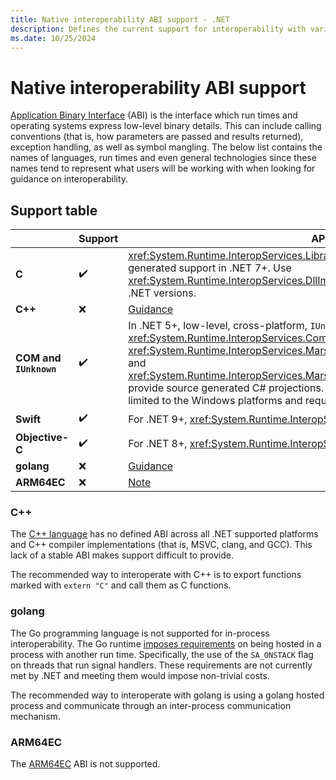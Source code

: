 ```yaml
---
title: Native interoperability ABI support - .NET
description: Defines the current support for interoperability with various ABIs.
ms.date: 10/25/2024
---
```

# Native interoperability ABI support

[Application Binary Interface](https://wikipedia.org/wiki/Application_binary_interface) (ABI) is the interface which run times and operating systems express low-level binary details. This can include calling conventions (that is, how parameters are passed and results returned), exception handling, as well as symbol mangling. The below list contains the names of languages, run times and even general technologies since these names tend to represent what users will be working with when looking for guidance on interoperability.

## Support table

|   | Support | APIs |
|---|---------|----------------|
| **C**                          | ✔️       | <xref:System.Runtime.InteropServices.LibraryImportAttribute> provides source generated support in .NET 7+. Use <xref:System.Runtime.InteropServices.DllImportAttribute> when targeting earlier .NET versions. |
| **C++**                        | ❌       | [Guidance](#cpp) |
| **COM and `IUnknown`**         | ✔️       | In .NET 5+, low-level, cross-platform, `IUnknown` lifetime support is provided by <xref:System.Runtime.InteropServices.ComWrappers>. In .NET 8+, <xref:System.Runtime.InteropServices.Marshalling.GeneratedComInterfaceAttribute> and <xref:System.Runtime.InteropServices.Marshalling.GeneratedComClassAttribute> provide source generated C# projections. The built-in COM interop system is limited to the Windows platforms and required on versions prior to .NET 5. |
| **Swift**                      | ✔️       | For .NET 9+, <xref:System.Runtime.InteropServices.Swift> namespace.      |
| **Objective-C**                | ✔️       | For .NET 8+, <xref:System.Runtime.InteropServices.ObjectiveC> namespace. |
| **golang**                     | ❌       | [Guidance](#golang) |
| **ARM64EC**                    | ❌       | [Note](#arm64ec)    |

### <a name="cpp"></a> C++

The [C++ language](https://isocpp.org/) has no defined ABI across all .NET supported platforms and C++ compiler implementations (that is, MSVC, clang, and GCC). This lack of a stable ABI makes support difficult to provide.

The recommended way to interoperate with C++ is to export functions marked with `extern "C"` and call them as C functions.

### <a name="golang"></a> golang

The Go programming language is not supported for in-process interoperability. The Go runtime [imposes requirements](https://pkg.go.dev/os/signal#hdr-Non_Go_programs_that_call_Go_code) on being hosted in a process with another run time. Specifically, the use of the `SA_ONSTACK` flag on threads that run signal handlers. These requirements are not currently met by .NET and meeting them would impose non-trivial costs.

The recommended way to interoperate with golang is using a golang hosted process and communicate through an inter-process communication mechanism.

### <a name="arm64ec"></a> ARM64EC

The [ARM64EC](/cpp/build/arm64ec-windows-abi-conventions) ABI is not supported.
